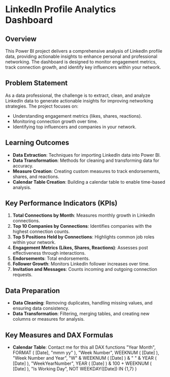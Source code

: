 # LinkedIn Profile Analytics Dashboard

## Overview
This Power BI project delivers a comprehensive analysis of LinkedIn profile data, providing actionable insights to enhance personal and professional networking. The dashboard is designed to monitor engagement metrics, track connection growth, and identify key influencers within your network.

## Problem Statement
As a data professional, the challenge is to extract, clean, and analyze LinkedIn data to generate actionable insights for improving networking strategies. The project focuses on:
- Understanding engagement metrics (likes, shares, reactions).
- Monitoring connection growth over time.
- Identifying top influencers and companies in your network.

## Learning Outcomes
- **Data Extraction**: Techniques for importing LinkedIn data into Power BI.
- **Data Transformation**: Methods for cleaning and transforming data for accuracy.
- **Measure Creation**: Creating custom measures to track endorsements, shares, and reactions.
- **Calendar Table Creation**: Building a calendar table to enable time-based analysis.

## Key Performance Indicators (KPIs)
1. **Total Connections by Month**: Measures monthly growth in LinkedIn connections.
2. **Top 10 Companies by Connections**: Identifies companies with the highest connection counts.
3. **Top 5 Positions Held by Connections**: Highlights common job roles within your network.
4. **Engagement Metrics (Likes, Shares, Reactions)**: Assesses post effectiveness through interactions.
5. **Endorsements**: Total endorsements.
6. **Follower Growth**: Monitors LinkedIn follower increases over time.
7. **Invitation and Messages**: Counts incoming and outgoing  connection requests.

## Data Preparation
- **Data Cleaning**: Removing duplicates, handling missing values, and ensuring data consistency.
- **Data Transformation**: Filtering, merging tables, and creating new columns or measures for analysis.

## Key Measures and DAX Formulas
- **Calendar Table**:
  Contact me for this all DAX functions
      "Year Month", FORMAT ( [Date], "mmm yy" ), 
      "Week Number", WEEKNUM ( [Date] ), 
      "Week Number and Year", "W" & WEEKNUM ( [Date] ) & " " & YEAR ( [Date] ), 
      "WeekYearNumber", YEAR ( [Date] ) & 100 + WEEKNUM ( [Date] ), 
      "Is Working Day", NOT WEEKDAY([Date]) IN {1,7} )

